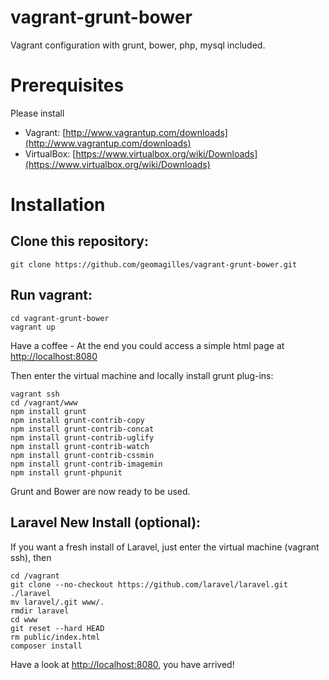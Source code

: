 vagrant-grunt-bower
===================

Vagrant configuration with grunt, bower, php, mysql included.

Prerequisites
=============
Please install 
- Vagrant: [http://www.vagrantup.com/downloads](http://www.vagrantup.com/downloads)
- VirtualBox: [https://www.virtualbox.org/wiki/Downloads](https://www.virtualbox.org/wiki/Downloads)

Installation
============

Clone this repository:
----------------------
````
git clone https://github.com/geomagilles/vagrant-grunt-bower.git
``````

Run vagrant:
------------
````
cd vagrant-grunt-bower
vagrant up
````
Have a coffee - At the end you could access a simple html page at [http://localhost:8080](http://localhost:8080)

Then enter the virtual machine and locally install grunt plug-ins:
````
vagrant ssh
cd /vagrant/www
npm install grunt
npm install grunt-contrib-copy
npm install grunt-contrib-concat
npm install grunt-contrib-uglify
npm install grunt-contrib-watch
npm install grunt-contrib-cssmin
npm install grunt-contrib-imagemin
npm install grunt-phpunit
````
Grunt and Bower are now ready to be used.

Laravel New Install (optional):
------------------------------------
If you want a fresh install of Laravel, just enter the virtual machine (vagrant ssh), then
````
cd /vagrant
git clone --no-checkout https://github.com/laravel/laravel.git ./laravel
mv laravel/.git www/.
rmdir laravel
cd www
git reset --hard HEAD
rm public/index.html
composer install
````

Have a look at [http://localhost:8080](http://localhost:8080), you have arrived!
